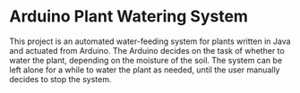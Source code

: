 # Arduino Plant Watering System 
This project is an automated water-feeding system for plants written in Java and actuated from Arduino.  The Arduino decides on the task of whether to water the plant, depending on the moisture of the soil.  The system can be left alone for a while to water the plant as needed, until the user manually decides to stop the system.

